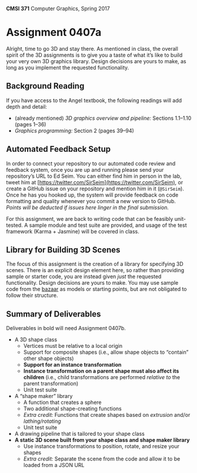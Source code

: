 **CMSI 371** Computer Graphics, Spring 2017

# Assignment 0407a
Alright, time to go 3D and stay there. As mentioned in class, the overall spirit of the 3D assignments is to give you a taste of what it’s like to build your very own 3D graphics library. Design decisions are yours to make, as long as you implement the requested functionality.

## Background Reading
If you have access to the Angel textbook, the following readings will add depth and detail:
- (already mentioned) _3D graphics overview and pipeline:_ Sections 1.1–1.10 (pages 1–36)
- _Graphics programming:_ Section 2 (pages 39–94)

## Automated Feedback Setup
In order to connect your repository to our automated code review and feedback system, once you are up and running please send your repository’s URL to Ed Seim. You can either find him in person in the lab, tweet him at [https://twitter.com/SirSeim](https://twitter.com/SirSeim), or create a GitHub issue on your repository and mention him in it (`@SirSeim`). Once he has you hooked up, the system will provide feedback on code formatting and quality whenever you commit a new version to GitHub. _Points will be deducted if issues here linger in the final submission._

For this assignment, we are back to writing code that can be feasibly unit-tested. A sample module and test suite are provided, and usage of the test framework (Karma + Jasmine) will be covered in class.

## Library for Building 3D Scenes
The focus of this assignment is the creation of a library for specifying 3D scenes. There is an explicit design element here, so rather than providing sample or starter code, you are instead given _just_ the requested functionality. Design decisions are yours to make. You may use sample code from the [bazaar](https://github.com/dondi/bazaar) as models or starting points, but are not obligated to follow their structure.

## Summary of Deliverables
Deliverables in bold will need Assignment 0407b.

- A 3D shape class
  * Vertices must be relative to a local origin
  * Support for composite shapes (i.e., allow shape objects to “contain” other shape objects)
  * **Support for an instance transformation**
  * **Instance transformation on a parent shape must also affect its children** (i.e., child transformations are performed _relative to_ the parent transformation)
  * Unit test suite
- A “shape maker” library
  * A function that creates a sphere
  * Two additional shape-creating functions
  * _Extra credit:_ Functions that create shapes based on _extrusion_ and/or _lathing/rotating_
  * Unit test suite
- A drawing pipeline that is tailored to your shape class
- **A static 3D scene built from your shape class and shape maker library**
  * Use instance transformations to position, rotate, and resize your shapes
  * _Extra credit:_ Separate the scene from the code and allow it to be loaded from a JSON URL
